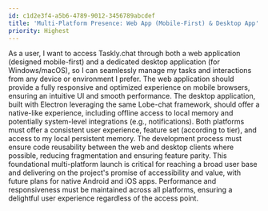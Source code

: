 ```yaml
---
id: c1d2e3f4-a5b6-4789-9012-3456789abcdef
title: 'Multi-Platform Presence: Web App (Mobile-First) & Desktop App'
priority: Highest
---
```

As a user, I want to access Taskly.chat through both a web application (designed mobile-first) and a dedicated desktop application (for Windows/macOS), so I can seamlessly manage my tasks and interactions from any device or environment I prefer. The web application should provide a fully responsive and optimized experience on mobile browsers, ensuring an intuitive UI and smooth performance. The desktop application, built with Electron leveraging the same Lobe-chat framework, should offer a native-like experience, including offline access to local memory and potentially system-level integrations (e.g., notifications). Both platforms must offer a consistent user experience, feature set (according to tier), and access to my local persistent memory. The development process must ensure code reusability between the web and desktop clients where possible, reducing fragmentation and ensuring feature parity. This foundational multi-platform launch is critical for reaching a broad user base and delivering on the project's promise of accessibility and value, with future plans for native Android and iOS apps. Performance and responsiveness must be maintained across all platforms, ensuring a delightful user experience regardless of the access point.